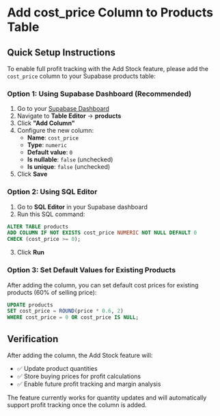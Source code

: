 # Add cost_price Column to Products Table

## Quick Setup Instructions

To enable full profit tracking with the Add Stock feature, please add the `cost_price` column to your Supabase products table:

### Option 1: Using Supabase Dashboard (Recommended)

1. Go to your [Supabase Dashboard](https://supabase.com/dashboard)
2. Navigate to **Table Editor** → **products**
3. Click **"Add Column"**
4. Configure the new column:
   - **Name**: `cost_price`
   - **Type**: `numeric`
   - **Default value**: `0`
   - **Is nullable**: `false` (unchecked)
   - **Is unique**: `false` (unchecked)
5. Click **Save**

### Option 2: Using SQL Editor

1. Go to **SQL Editor** in your Supabase dashboard
2. Run this SQL command:

```sql
ALTER TABLE products 
ADD COLUMN IF NOT EXISTS cost_price NUMERIC NOT NULL DEFAULT 0 
CHECK (cost_price >= 0);
```

3. Click **Run**

### Option 3: Set Default Values for Existing Products

After adding the column, you can set default cost prices for existing products (60% of selling price):

```sql
UPDATE products 
SET cost_price = ROUND(price * 0.6, 2) 
WHERE cost_price = 0 OR cost_price IS NULL;
```

## Verification

After adding the column, the Add Stock feature will:
- ✅ Update product quantities
- ✅ Store buying prices for profit calculations
- ✅ Enable future profit tracking and margin analysis

The feature currently works for quantity updates and will automatically support profit tracking once the column is added.